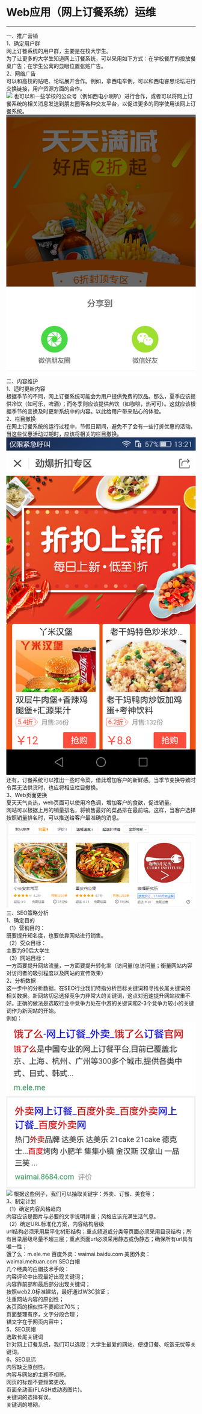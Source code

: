  <h1>Web应用（网上订餐系统）运维</h1>
<hr/>
一、推广营销<br/>
1、确定用户群<br/>
网上订餐系统的用户群，主要是在校大学生。<br/>
为了让更多的大学生知道网上订餐系统，可以采用如下方式：在学校餐厅的投放餐桌广告；在学生公寓的显眼位置张贴广告。<br/>
2、网络广告<br/>
可以和高校的贴吧、论坛展开合作。例如，拿西电举例，可以和西电睿思论坛进行交换链接，用户资源方面的合作。<br/>
<img src="Task_9/1.PNG"/>
也可以和一些学校的公众号（例如西电小喇叭）进行合作，或者可以将网上订餐系统的相关消息发送到朋友圈等各种交友平台，以促进更多的同学使用该网上订餐系统。<br/>
<img src="2.PNG"/>
二、内容维护<br/>
1、适时更新内容<br/>
根据季节的不同，网上订餐系统可能会为用户提供免费的饮品。那么，夏季应该提供冷饮（如可乐，啤酒）；而冬季则应该提供热饮（如咖啡，热可可）。这就应该根据季节的变换及时更新系统中的内容。以此给用户带来贴心的体验。<br/>
2、栏目撤换<br/>
在网上订餐系统的运行过程中，节假日期间，避免不了会有一些打折优惠的活动。当这些优惠活动过期时，应该将相关的栏目撤换。<br/>
<img src="3.PNG"/>
还有，订餐系统可以推出一些时令菜，借此增加客户的新鲜感。当季节变换导致时令菜无法供货时，也应将相应栏目撤换。<br/>
3、Web页面更换<br/>
夏天天气炎热，web页面可以使用冷色调，增加客户的食欲，促进销量。<br/>
网站可以根据上月的销量排名，将销售最好的菜品排在最前端。这样，当客户选择按照销量排名时，可以推送给客户最准确的消息。<br/>
<img src="4.PNG"/>
三、SEO策略分析<br/>
1、确定目的<br/>
（1）营销目的：<br/>
     既要提升知名度，也要依靠网站进行销售。<br/>
（2）受众目标：<br/>
     主要为90后大学生<br/>
（3）网站目标：<br/>
     一方面要提升网站流量，一方面要提升转化率（访问量/总访问量；衡量网站内容对访问者的吸引程度以及网站的宣传效果）<br/>
2、分析数据<br/>
   这一步中的分析数据，在SEO行业我们特指分析目标关键词和寻找长尾关键词的相关数据。新网站切忌选择竞争力非常大的关键词，这点对迅速提升网站权重不好。正确的做法是选取行业中竞争力处在中游的关键词和2-3个竞争力较小的关键词作为新网站的开始。<br/>
例如：<br/>
<img src="5.PNG"/>
<img src="6.PNG"/>
<img src="7.PNG"/>
根据这些例子，我们可以抽取关键字：外卖、订餐、美食等；<br/>
3、制定计划<br/>
（1）确定内容风格趋向<br/>
   内容应该是图片与必要的文字说明并重；风格应该充满生活气息。<br/>
（2）确定URL标准化方案，内容结构层级<br/>
   url结构必须采用扁平化树形结构；重点频道或分类等页面必须采用目录结构；所有目录层级尽量不超三层；重点页面url必须采用静态或伪静态；确保所有url具有唯一性；<br/>
饿了么：m.ele.me
百度外卖：waimai.baidu.com  
美团外卖：waimai.meituan.com
SEO白帽<br/>
几个经典的白帽技术手段：<br/>
   内容评论中出现最好出现关键词；<br/>
   内容靠前部和最后部分出现关键词；<br/>
   按照web2.0标准建站，最好通过W3C验证；<br/>
   注重网站内容的原创性；<br/>
   各页面的相似性不要超过70%；<br/>
   页面整理有序，文字分段合理；<br/>
   锚文字在于网页内容中；<br/>
5、SEO灰帽<br/>
选取长尾关键词<br/>
   针对网上订餐系统，我们可以选取：大学生最爱的网站、便捷订餐、吃饭无忧等关键词。<br/>
6、SEO忌讳<br/>
   内容缺乏原创性。<br/>
   内容与网站的主题不相符。<br/>
   网页的标题不要频繁更改。<br/>
   页面全动画(FLASH或动态图片)。<br/>
   关键词的选择有误。<br/>
   关键词的堆砌。<br/>

